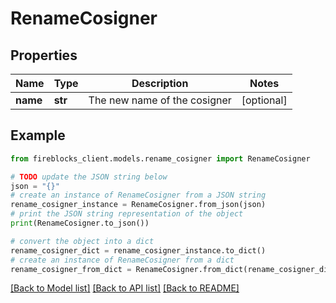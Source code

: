 # RenameCosigner


## Properties

Name | Type | Description | Notes
------------ | ------------- | ------------- | -------------
**name** | **str** | The new name of the cosigner | [optional] 

## Example

```python
from fireblocks_client.models.rename_cosigner import RenameCosigner

# TODO update the JSON string below
json = "{}"
# create an instance of RenameCosigner from a JSON string
rename_cosigner_instance = RenameCosigner.from_json(json)
# print the JSON string representation of the object
print(RenameCosigner.to_json())

# convert the object into a dict
rename_cosigner_dict = rename_cosigner_instance.to_dict()
# create an instance of RenameCosigner from a dict
rename_cosigner_from_dict = RenameCosigner.from_dict(rename_cosigner_dict)
```
[[Back to Model list]](../README.md#documentation-for-models) [[Back to API list]](../README.md#documentation-for-api-endpoints) [[Back to README]](../README.md)


